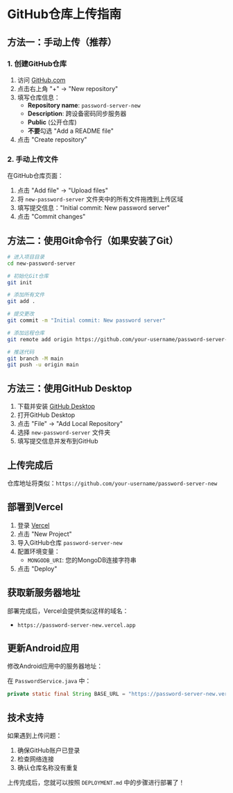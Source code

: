# GitHub仓库上传指南

## 方法一：手动上传（推荐）

### 1. 创建GitHub仓库

1. 访问 [GitHub.com](https://github.com)
2. 点击右上角 "+" → "New repository"
3. 填写仓库信息：
   - **Repository name**: `password-server-new`
   - **Description**: 跨设备密码同步服务器
   - **Public** (公开仓库)
   - **不要**勾选 "Add a README file"
4. 点击 "Create repository"

### 2. 手动上传文件

在GitHub仓库页面：

1. 点击 "Add file" → "Upload files"
2. 将 `new-password-server` 文件夹中的所有文件拖拽到上传区域
3. 填写提交信息："Initial commit: New password server"
4. 点击 "Commit changes"

## 方法二：使用Git命令行（如果安装了Git）

```bash
# 进入项目目录
cd new-password-server

# 初始化Git仓库
git init

# 添加所有文件
git add .

# 提交更改
git commit -m "Initial commit: New password server"

# 添加远程仓库
git remote add origin https://github.com/your-username/password-server-new.git

# 推送代码
git branch -M main
git push -u origin main
```

## 方法三：使用GitHub Desktop

1. 下载并安装 [GitHub Desktop](https://desktop.github.com)
2. 打开GitHub Desktop
3. 点击 "File" → "Add Local Repository"
4. 选择 `new-password-server` 文件夹
5. 填写提交信息并发布到GitHub

## 上传完成后

仓库地址将类似：`https://github.com/your-username/password-server-new`

## 部署到Vercel

1. 登录 [Vercel](https://vercel.com)
2. 点击 "New Project"
3. 导入GitHub仓库 `password-server-new`
4. 配置环境变量：
   - `MONGODB_URI`: 您的MongoDB连接字符串
5. 点击 "Deploy"

## 获取新服务器地址

部署完成后，Vercel会提供类似这样的域名：
- `https://password-server-new.vercel.app`

## 更新Android应用

修改Android应用中的服务器地址：

在 `PasswordService.java` 中：
```java
private static final String BASE_URL = "https://password-server-new.vercel.app/api";
```

## 技术支持

如果遇到上传问题：
1. 确保GitHub账户已登录
2. 检查网络连接
3. 确认仓库名称没有重复

上传完成后，您就可以按照 `DEPLOYMENT.md` 中的步骤进行部署了！